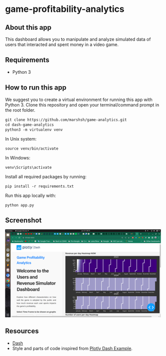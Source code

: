 # game-profitability-analytics

## About this app

This dashboard allows you to manipulate and analyze simulated data of users that interacted and spent money in a video game.

## Requirements

* Python 3

## How to run this app

We suggest you to create a virtual environment for running this app with Python 3. Clone this repository 
and open your terminal/command prompt in the root folder.

```
git clone https://github.com/marshsh/game-analytics.git
cd dash-game-analytics
python3 -m virtualenv venv

```
In Unix system:
```
source venv/bin/activate

```
In Windows: 

```
venv\Scripts\activate
```

Install all required packages by running:
```
pip install -r requirements.txt
```

Run this app locally with:
```
python app.py
```

## Screenshot

![screenshot](img/Screenshot.png)

## Resources

* [Dash](https://dash.plot.ly/)
* Style and parts of code inspired from [Plotly Dash Example](https://dash.gallery/dash-clinical-analytics/).

